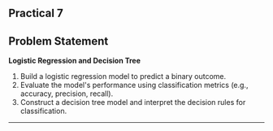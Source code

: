 ## Practical 7

## Problem Statement

**Logistic Regression and Decision Tree**
1. Build a logistic regression model to predict a binary outcome.
2. Evaluate the model's performance using classification metrics (e.g., accuracy, precision, recall).
3. Construct a decision tree model and interpret the decision rules for classification.


---
